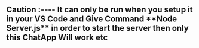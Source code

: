 <h2> Caution :---- It can only be run when you setup it in your VS Code and Give Command **Node Server.js** in order to start the server then only this ChatApp Will work   etc</h2>
